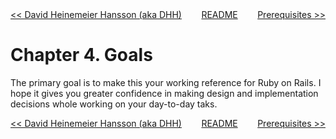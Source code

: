 <div>
<div style='float: left'><a href='ch03-david-heinemeier-hansson--aka-dhh-.md'>&lt;&lt; David Heinemeier Hansson (aka DHH)</a></div>
<div style='float: right'><a href='ch05-prerequisites.md'>Prerequisites &gt;&gt;</a></div>
<div style='float: inline-auto;text-align:center'><a href='README.md'>README</a></div>
<div style="clear: both"></div>
</div>

# Chapter 4. Goals

The primary goal is to make this your working reference for Ruby on Rails. I
hope it gives you greater confidence in making design and implementation
decisions whole working on your day-to-day taks.

<div>
<div style='float: left'><a href='ch03-david-heinemeier-hansson--aka-dhh-.md'>&lt;&lt; David Heinemeier Hansson (aka DHH)</a></div>
<div style='float: right'><a href='ch05-prerequisites.md'>Prerequisites &gt;&gt;</a></div>
<div style='float: inline-auto;text-align:center'><a href='README.md'>README</a></div>
<div style="clear: both"></div>
</div>
